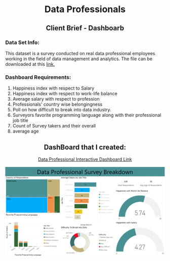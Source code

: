 <h1 align="center">Data Professionals</h1>
<h2 align="center">Client Brief - Dashboarb</h2>

<P>
  <h3>Data Set Info:</h3>
  <P>
    This dataset is a survey conducted on real data professional employees working in the field of data management and analytics. The file can be downloaded at this <a 
    href="https://docs.google.com/spreadsheets/d/1JEMlSNN2BliZ39jdiqGqhjwSNfwfAUUV/edit?usp=sharing&ouid=100743082681367568996&rtpof=true&sd=true">link.</a>
  </P>

  <h3>Dashboard Requirements:</h3>
  <P>
    <ol>
      <li>Happiness index with respect to Salary</li>
      <li>Happiness index with respect to work-life balance</li>
      <li>Average salary with respect to profession</li>
      <li>Professionals' country wise belongingness</li>
      <li>Poll on how difficult to break into data industry.</li>
      <li>Surveyors favorite programming language along with their professional job title</li>
      <li>Count of Survey takers and their overall </li>
      <li>average age</li>
    </ol>
  </P>
</P>

<P>
  <h2 align="center">DashBoard that I created:</h2>
  <P align="center">
    <a href="https://luisosorio3214.github.io/Power-BI-Dashboards/Data%20Careers%20-%20Survey%20Dashboard/index.html">Data Professional Interactive Dashboard Link</a>
  </P>
  <img src="Data Professional Survey - Dashboard Images/Data Professional Survey - Dashboard-1.png">
</P>
